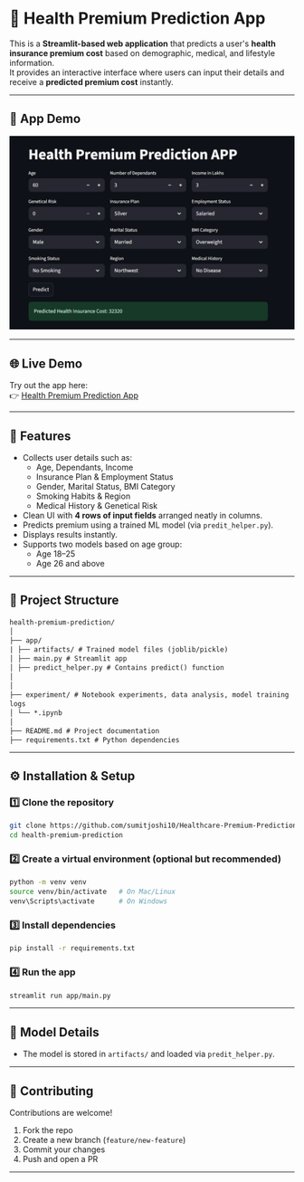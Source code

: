 # 🏥 Health Premium Prediction App

This is a **Streamlit-based web application** that predicts a user's **health insurance premium cost** based on demographic, medical, and lifestyle information.  
It provides an interactive interface where users can input their details and receive a **predicted premium cost** instantly.

---

## 📸 App Demo
![App Demo](snapshot/image.png)

---
## 🌐 Live Demo
Try out the app here:  
👉 [Health Premium Prediction App](https://healthcare-premium-prediction-dzscas4rhzr8ng2gtj5xtx.streamlit.app/)

---
## 🚀 Features
- Collects user details such as:
  - Age, Dependants, Income
  - Insurance Plan & Employment Status
  - Gender, Marital Status, BMI Category
  - Smoking Habits & Region
  - Medical History & Genetical Risk
- Clean UI with **4 rows of input fields** arranged neatly in columns.
- Predicts premium using a trained ML model (via `predit_helper.py`).
- Displays results instantly.
- Supports two models based on age group:  
  - Age 18–25  
  - Age 26 and above

---

## 📂 Project Structure
```
health-premium-prediction/
│
├── app/
| ├── artifacts/ # Trained model files (joblib/pickle)
│ ├── main.py # Streamlit app
│ ├── predict_helper.py # Contains predict() function
│ 
│
├── experiment/ # Notebook experiments, data analysis, model training logs
│ └── *.ipynb
│
├── README.md # Project documentation
├── requirements.txt # Python dependencies
```

---

## ⚙️ Installation & Setup

### 1️⃣ Clone the repository
```bash
git clone https://github.com/sumitjoshi10/Healthcare-Premium-Prediction.git
cd health-premium-prediction
```

### 2️⃣ Create a virtual environment (optional but recommended)
```bash
python -m venv venv
source venv/bin/activate   # On Mac/Linux
venv\Scripts\activate      # On Windows
```

### 3️⃣ Install dependencies
```bash
pip install -r requirements.txt
```

### 4️⃣ Run the app
```bash
streamlit run app/main.py
```

---

## 🧠 Model Details
- The model is stored in `artifacts/` and loaded via `predit_helper.py`.


---

## 🤝 Contributing
Contributions are welcome!  
1. Fork the repo  
2. Create a new branch (`feature/new-feature`)  
3. Commit your changes  
4. Push and open a PR  

---
